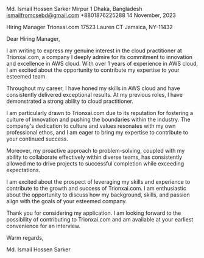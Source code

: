 Md. Ismail Hossen Sarker
Mirpur 1
Dhaka, Bangladesh
ismailfromcsebd@gmail.com
+8801876225288
14 November, 2023

Hiring Manager
Trionxai.com
17523 Lauren CT Jamaica, NY-11432

Dear Hiring Manager,

I am writing to express my genuine interest in the cloud practitioner at Trionxai.com, a company I deeply admire for its commitment to innovation and excellence in AWS cloud. With over 1 years of experience in AWS cloud, I am excited about the opportunity to contribute my expertise to your esteemed team.

Throughout my career, I have honed my skills in AWS cloud and have consistently delivered exceptional results. At my previous roles, I have demonstrated a strong ability to cloud practitioner.

I am particularly drawn to Trionxai.com due to its reputation for fostering a culture of innovation and pushing the boundaries within the industry. The company's dedication to culture and values resonates with my own professional ethos, and I am eager to bring my expertise to contribute to your continued success.

Moreover, my proactive approach to problem-solving, coupled with my ability to collaborate effectively within diverse teams, has consistently allowed me to drive projects to successful completion while exceeding expectations.

I am excited about the prospect of leveraging my skills and experience to contribute to the growth and success of Trionxai.com. I am enthusiastic about the opportunity to discuss how my background, skills, and passion align with the goals of your esteemed company.

Thank you for considering my application. I am looking forward to the possibility of contributing to Trionxai.com and am available at your earliest convenience for an interview.

Warm regards,

Md. Ismail Hossen Sarker